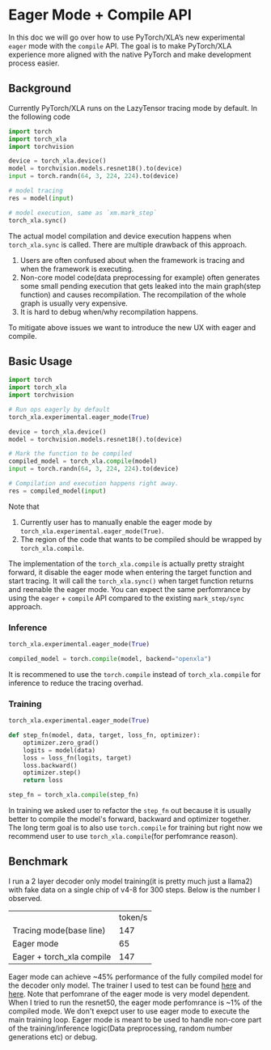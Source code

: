 # Eager Mode + Compile API

In this doc we will go over how to use PyTorch/XLA’s new experimental `eager` mode with the `compile` API. The goal is to make PyTorch/XLA experience more aligned with the native PyTorch and make development process easier.


## Background
Currently PyTorch/XLA runs on the LazyTensor tracing mode by default. In the following code
```python
import torch
import torch_xla
import torchvision

device = torch_xla.device()
model = torchvision.models.resnet18().to(device)
input = torch.randn(64, 3, 224, 224).to(device)

# model tracing
res = model(input)

# model execution, same as `xm.mark_step`
torch_xla.sync()
```
The actual model compilation and device execution happens when `torch_xla.sync` is called. There are multiple drawback of this approach. 

1. Users are often confused about when the framework is tracing and when the framework is executing.
2. Non-core model code(data preprocessing for example) often generates some small pending execution that gets leaked into the main graph(step function) and causes recompilation. The recompilation of the whole graph is usually very expensive.
3. It is hard to debug when/why recompilation happens.

To mitigate above issues we want to introduce the new UX with eager and compile.

## Basic Usage
```python
import torch
import torch_xla
import torchvision

# Run ops eagerly by default
torch_xla.experimental.eager_mode(True)

device = torch_xla.device()
model = torchvision.models.resnet18().to(device)

# Mark the function to be compiled
compiled_model = torch_xla.compile(model)
input = torch.randn(64, 3, 224, 224).to(device)

# Compilation and execution happens right away.
res = compiled_model(input)
```
Note that

1. Currently user has to manually enable the eager mode by `torch_xla.experimental.eager_mode(True)`.
2. The region of the code that wants to be compiled should be wrapped by `torch_xla.compile`.

The implementation of the `torch_xla.compile` is actually pretty straight forward, it disable the eager mode when entering the target function and start tracing. It will call the `torch_xla.sync()` when target function returns and reenable the eager mode. You can expect the same perfomrance by using the `eager` + `compile` API compared to the existing `mark_step/sync` approach.


### Inference
```python
torch_xla.experimental.eager_mode(True)

compiled_model = torch.compile(model, backend="openxla")
```
It is recommened to use the `torch.compile` instead of `torch_xla.compile` for inference to reduce the tracing overhad. 

### Training
```python
torch_xla.experimental.eager_mode(True)

def step_fn(model, data, target, loss_fn, optimizer):
    optimizer.zero_grad()
    logits = model(data)
    loss = loss_fn(logits, target)
    loss.backward()
    optimizer.step()
    return loss

step_fn = torch_xla.compile(step_fn)
```
In training we asked user to refactor the `step_fn` out because it is usually better to compile the model's forward, backward and optimizer together. The long term goal is to also use `torch.compile` for training but right now we recommend user to use `torch_xla.compile`(for perfomrance reason).

## Benchmark

I run a 2 layer decoder only model training(it is pretty much just a llama2) with fake data on a single chip of v4-8 for 300 steps. Below is the number I observed.


<table>
  <tr>
   <td>
   </td>
   <td>token/s

  </tr>
  <tr>
   <td>Tracing mode(base line)
   </td>
   <td>147
   </td>
   </td>
  </tr>
  <tr>
   <td>Eager mode
   </td>
   <td>65
   </td>

   </td>
  </tr>
  <tr>
   <td>Eager + torch_xla compile
   </td>
   <td>147
   </td>
   </td>
  </tr>
</table>


Eager mode can achieve ~45% performance of the fully compiled model for the decoder only model. The trainer I used to test can be found [here](https://github.com/pytorch/xla/blob/master/examples/train_decoder_only_base.py) and [here](https://github.com/pytorch/xla/tree/master/examples/eager). Note that perfomrane of the eager mode is very model dependent. When I tried to run the resnet50, the eager mode perfomrance is ~1% of the compiled mode. We don't exepct user to use eager mode  to execute the main training loop. Eager mode is meant to be used to handle non-core part of the training/inference logic(Data preprocessing, random number generations etc) or debug.
